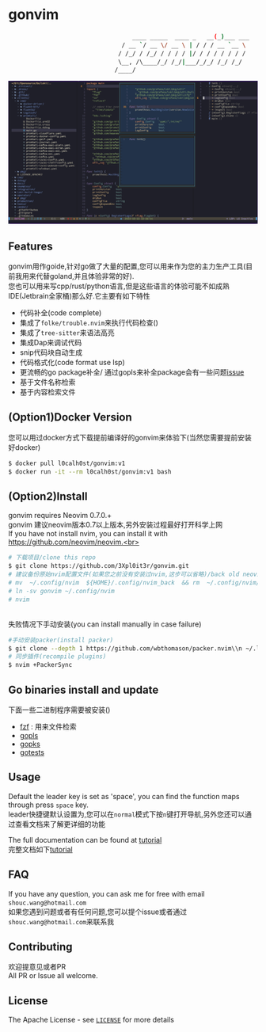 # gonvim


```bash
                                   ____ _____  ____ _   __(_)___ ___ 
                                / __ `/ __ \/ __ \ | / / / __ `__ \
                               / /_/ / /_/ / / / / |/ / / / / / / /
                               \__, /\____/_/ /_/|___/_/_/ /_/ /_/ 
                              /____/                               

```
![dashboard](./images/dashboard.jpg)

## Features

gonvim用作goide,针对go做了大量的配置,您可以用来作为您的主力生产工具(目前我用来代替goland,并且体验非常的好).<br>
您也可以用来写cpp/rust/python语言,但是这些语言的体验可能不如成熟IDE(Jetbrain全家桶)那么好.它主要有如下特性<br>

* 代码补全(code complete)
* 集成了`folke/trouble.nvim`来执行代码检查()
* 集成了`tree-sitter`来语法高亮
* 集成Dap来调试代码
* snip代码块自动生成
* 代码格式化(code format use lsp)
* 更流畅的go package补全/ 通过gopls来补全package会有一些问题[issue](https://github.com/golang/go/issues/55873)
* 基于文件名称检索
* 基于内容检索文件

## (Option1)Docker Version
您可以用过docker方式下载提前编译好的gonvim来体验下(当然您需要提前安装好docker)
```bash
$ docker pull l0calh0st/gonvim:v1
$ docker run -it --rm l0calh0st/gonvim:v1 bash
```

## (Option2)Install
gonvim requires  Neovim 0.7.0.+ <br>
gonvim 建议neovim版本0.7以上版本,另外安装过程最好打开科学上网<br>
If you have not install nvim, you can install it with https://github.com/neovim/neovim.<br>
```bash
# 下载项目/clone this repo
$ git clone https://github.com/3Xpl0it3r/gonvim.git
# 建议备份原始nvim配置文件(如果您之前没有安装过nvim,这步可以省略)/back old neovim config
# mv  ~/.config/nvim  ${HOME}/.config/nvim_back  && rm  ~/.config/nvim/plugin/packer_compiled.lua
# ln -sv gonvim ~/.config/nvim
# nvim
```
<br>
失败情况下手动安装(you can install manually in case failure)<br>

```bash
#手动安装packer(install packer)
$ git clone --depth 1 https://github.com/wbthomason/packer.nvim\\n ~/.local/share/nvim/site/pack/packer/start/packer.nvim
# 同步插件(recompile plugins)
$ nvim +PackerSync
```

## Go binaries install and update
下面一些二进制程序需要被安装()
- [fzf](https://github.com/junegunn/fzf) : 用来文件检索 
- [gopls](https://github.com/golang/tools/tree/master/gopls)
- [gopks](https://github.com/3Xpl0it3r/gopkgs)
- [gotests](https://github.com/cweill/gotests)


## Usage
Default the leader key is set as 'space', you can find the function maps through press `space` key.<br>
leader快捷键默认设置为<space>,您可以在`normal`模式下按`n`键打开导航,另外您还可以通过查看文档来了解更详细的功能<br>

The full documentation can be found at  [tutorial](https://github.com/3Xpl0it3r/gonvim/wiki) <br>
完整文档如下[tutorial](https://github.com/3Xpl0it3r/gonvim/wiki) 

## FAQ
If you have any question, you can ask me for free with email `shouc.wang@hotmail.com`<br>
如果您遇到问题或者有任何问题,您可以提个issue或者通过`shouc.wang@hotmail.com`来联系我<br>

## Contributing
欢迎提意见或者PR<br>
All PR or Issue all welcome.

## License
The Apache License - see [`LICENSE`](LICENSE) for more details

